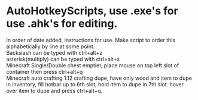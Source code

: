 # AutoHotkeyScripts, use .exe's for use .ahk's for editing.
In order of date added, instructions for use. Make script to order this alphabetically by line at some point.\
Backslash can be typed with ctrl+alt+z\
asterisk(multiply) can be typed with ctrl+alt+x\
Minecraft Single/Double chest emptier, place mouse on top left slot of container then press ctrl+alt+q\
Minecraft auto crafting 1.12 crafting dupe, have only wood and item to dupe in inventory, fill hotbar up to 6th slot, hold item to dupe in 7th slot. hover over item to dupe and press ctrl+alt+q.